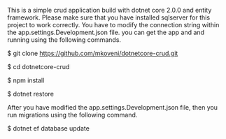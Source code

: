 This is a simple crud application build with dotnet core 2.0.0 and entity framework.
Please make sure that you have installed sqlserver for this project to work correctly. You have to modify the connection string within the app.settings.Development.json file. you can get the app and and running using the following commands.

$ git clone https://github.com/mkoveni/dotnetcore-crud.git

$ cd dotnetcore-crud

$ npm install

$ dotnet restore

After you have modified the app.settings.Development.json file, then you run migrations using the following command.

$ dotnet ef database update